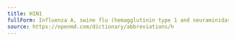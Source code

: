```yaml
---
title: H1N1
fullForm: Influenza A, swine flu (hemagglutinin type 1 and neuraminidase type 1)
source: https://openmd.com/dictionary/abbreviations/h
---
```

